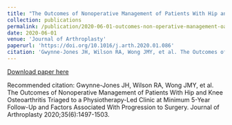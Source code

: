 ```yaml
---
title: "The Outcomes of Nonoperative Management of Patients With Hip and Knee Osteoarthritis Triaged to a Physiotherapy-Led Clinic at Minimum 5-Year Follow-Up and Factors Associated With Progression to Surgery"
collection: publications
permalink: /publication/2020-06-01-outcomes-non-operative-management-oa
date: 2020-06-01
venue: 'Journal of Arthroplasty'
paperurl: 'https://doi.org/10.1016/j.arth.2020.01.086'
citation: 'Gwynne-Jones JH, Wilson RA, Wong JMY, et al. The Outcomes of Nonoperative Management of Patients With Hip and Knee Osteoarthritis Triaged to a Physiotherapy-Led Clinic at Minimum 5-Year Follow-Up and Factors Associated With Progression to Surgery. Journal of Arthroplasty 2020;35(6):1497-1503.'
---
```


<a href='https://doi.org/10.1016/j.arth.2020.01.086'>Download paper here</a>

Recommended citation: Gwynne-Jones JH, Wilson RA, Wong JMY, et al. The Outcomes of Nonoperative Management of Patients With Hip and Knee Osteoarthritis Triaged to a Physiotherapy-Led Clinic at Minimum 5-Year Follow-Up and Factors Associated With Progression to Surgery. Journal of Arthroplasty 2020;35(6):1497-1503.